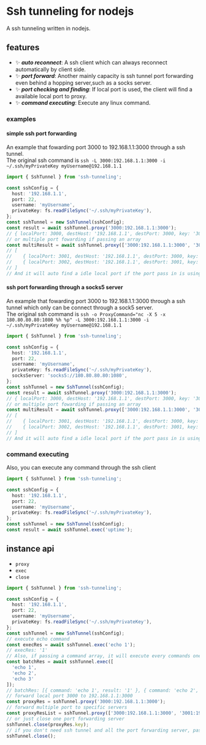 # Ssh tunneling for nodejs

A ssh tunneling written in nodejs.

## features

- ✨ ***auto reconnect***: A ssh client which can always reconnect automatically by client side.
- ✨ ***port forward***: Another mainly capacity is ssh tunnel port forwarding even behind a hopping server,such as a socks server.
- ✨ ***port checking and finding***: If local port is used, the client will find a available local port to proxy.
- ✨ ***command executing***: Execute any linux command.

### examples

#### simple ssh port forwarding

An example that fowarding port 3000 to 192.168.1.1:3000 through a ssh tunnel.  
The original ssh command is `ssh -L 3000:192.168.1.1:3000 -i ~/.ssh/myPrivateKey myUsername@192.168.1.1`

```typescript
import { SshTunnel } from 'ssh-tunneling';

const sshConfig = {
  host: '192.168.1.1',
  port: 22,
  username: 'myUsername',
  privateKey: fs.readFileSync('~/.ssh/myPrivateKey'),
};
const sshTunnel = new SshTunnel(sshConfig);
const result = await sshTunnel.proxy('3000:192.168.1.1:3000');
// { localPort: 3000, destHost: '192.168.1.1', destPort: 3000, key: '3000:192.168.1.1:3000' }
// or multiple port fowarding if passing an array
const multiResult = await sshTunnel.proxy(['3000:192.168.1.1:3000', '3001:192.168.1.1:3001']);
// [
//    { localPort: 3001, destHost: '192.168.1.1', destPort: 3000, key: '3000:192.168.1.1:3000' },
//    { localPort: 3002, destHost: '192.168.1.1', destPort: 3001, key: '3001:192.168.1.1:3001' },
// ]
// And it will auto find a idle local port if the port pass in is using.

```

#### ssh port forwarding through a socks5 server

An example that fowarding port 3000 to 192.168.1.1:3000 through a ssh tunnel which only can be connect through a sock5 server.  
The original ssh command is `ssh -o ProxyCommand="nc -X 5 -x 180.80.80.80:1080 %h %p" -L 3000:192.168.1.1:3000 -i ~/.ssh/myPrivateKey myUsername@192.168.1.1`

```typescript
import { SshTunnel } from 'ssh-tunneling';

const sshConfig = {
  host: '192.168.1.1',
  port: 22,
  username: 'myUsername',
  privateKey: fs.readFileSync('~/.ssh/myPrivateKey'),
  socksServer: 'socks5://180.80.80.80:1080',
};
const sshTunnel = new SshTunnel(sshConfig);
const result = await sshTunnel.proxy('3000:192.168.1.1:3000');
// { localPort: 3000, destHost: '192.168.1.1', destPort: 3000, key: '3000:192.168.1.1:3000' }
// or multiple port fowarding if passing an array
const multiResult = await sshTunnel.proxy(['3000:192.168.1.1:3000', '3001:192.168.1.1:3001']);
// [
//    { localPort: 3001, destHost: '192.168.1.1', destPort: 3000, key: '3000:192.168.1.1:3000' },
//    { localPort: 3002, destHost: '192.168.1.1', destPort: 3001, key: '3001:192.168.1.1:3001' },
// ]
// And it will auto find a idle local port if the port pass in is using.
```

### command executing

Also, you can execute any command through the ssh client

```typescript
import { SshTunnel } from 'ssh-tunneling';

const sshConfig = {
  host: '192.168.1.1',
  port: 22,
  username: 'myUsername',
  privateKey: fs.readFileSync('~/.ssh/myPrivateKey'),
};
const sshTunnel = new SshTunnel(sshConfig);
const result = await sshTunnel.exec('uptime');
```

## instance api

- `proxy`
- `exec`
- `close`

```typescript
import { SshTunnel } from 'ssh-tunneling';

const sshConfig = {
  host: '192.168.1.1',
  port: 22,
  username: 'myUsername',
  privateKey: fs.readFileSync('~/.ssh/myPrivateKey'),
};
const sshTunnel = new SshTunnel(sshConfig);
// execute echo command
const execRes = await sshTunnel.exec('echo 1');
// execRes: '1'
// Also, if passing a command array, it will execute every commands one time and return by order
const batchRes = await sshTunnel.exec([
  'echo 1',
  'echo 2',
  'echo 3'
]);
// batchRes: [{ command: 'echo 1', result: '1' }, { command: 'echo 2', result: '2' }, { command: 'echo 3', result: '3' }]
// forward local port 3000 to 192.168.1.1:3000
const proxyRes = sshTunnel.proxy('3000:192.168.1.1:3000');
// forward multiple port to specific servers
const proxyResList = sshTunnel.proxy(['3000:192.168.1.1:3000', '3001:192.168.1.1:3001']);
// or just close one port forwarding server
sshTunnel.close(proxyRes.key);
// if you don't need ssh tunnel and all the port forwarding server, pass empty params to close it all
sshTunnel.close();

```
